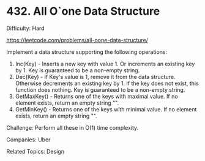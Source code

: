 # 432. All O`one Data Structure

Difficulty: Hard

https://leetcode.com/problems/all-oone-data-structure/

Implement a data structure supporting the following operations:

1. Inc(Key) - Inserts a new key with value 1. Or increments an existing key by 1. Key is guaranteed to be a non-empty string.
2. Dec(Key) - If Key's value is 1, remove it from the data structure. Otherwise decrements an existing key by 1. If the key does not exist, this function does nothing. Key is guaranteed to be a non-empty string.
3. GetMaxKey() - Returns one of the keys with maximal value. If no element exists, return an empty string "".
4. GetMinKey() - Returns one of the keys with minimal value. If no element exists, return an empty string "".

Challenge: Perform all these in O(1) time complexity.

Companies: Uber

Related Topics: Design
